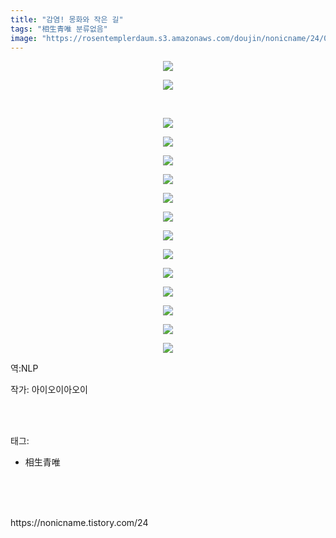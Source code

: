 ```yaml
---
title: "감염! 몽화와 작은 길"
tags: "相生青唯 분류없음"
image: "https://rosentemplerdaum.s3.amazonaws.com/doujin/nonicname/24/001.png"
---
```

<div class="article">
<div class="tt_article_useless_p_margin"><p style="text-align: center; clear: none; float: none;"><img src="{{ site.imgserver10 }}/nonicname/24/001.png"/></p><p style="text-align: center; clear: none; float: none;"><img src="{{ site.imgserver10 }}/nonicname/24/002.png"/></p><p style="text-align: center; clear: none; float: none;"><br/></p><p style="text-align: center; clear: none; float: none;"><img src="{{ site.imgserver10 }}/nonicname/24/003.png"/></p><p style="text-align: center; clear: none; float: none;"><img src="{{ site.imgserver10 }}/nonicname/24/004.png"/></p><p style="text-align: center; clear: none; float: none;"><img src="{{ site.imgserver10 }}/nonicname/24/005.png"/></p><p style="text-align: center; clear: none; float: none;"><img src="{{ site.imgserver10 }}/nonicname/24/006.png"/></p><p style="text-align: center; clear: none; float: none;"><img src="{{ site.imgserver10 }}/nonicname/24/007.png"/></p><p style="text-align: center; clear: none; float: none;"><img src="{{ site.imgserver10 }}/nonicname/24/008.png"/></p><p style="text-align: center; clear: none; float: none;"><img src="{{ site.imgserver10 }}/nonicname/24/009.png"/></p><p style="text-align: center; clear: none; float: none;"><img src="{{ site.imgserver10 }}/nonicname/24/010.png"/></p><p style="text-align: center; clear: none; float: none;"><img src="{{ site.imgserver10 }}/nonicname/24/011.png"/></p><p style="text-align: center; clear: none; float: none;"><img src="{{ site.imgserver10 }}/nonicname/24/012.png"/></p><p style="text-align: center; clear: none; float: none;"><img src="{{ site.imgserver10 }}/nonicname/24/013.png"/></p><p style="text-align: center; clear: none; float: none;"><img src="{{ site.imgserver10 }}/nonicname/24/014.png"/></p><p style="text-align: center; clear: none; float: none;"><img src="{{ site.imgserver10 }}/nonicname/24/015.png"/></p><p>역:NLP</p></div>
<p>작가: 아이오이아오이</p><br/>
</div><br/>
<div class="tagTrail">
<p>태그: </p>
<ul>
<li>相生青唯</li>
</ul>
</div><br/>
<div class="cb_lstcomment">
</div><br/>

<br/>
<p id="refer">https://nonicname.tistory.com/24</p>
<br/>

